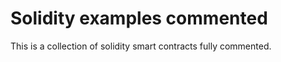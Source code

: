 Solidity examples commented
===========================

This is a collection of solidity smart contracts fully commented.